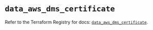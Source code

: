 # `data_aws_dms_certificate`

Refer to the Terraform Registry for docs: [`data_aws_dms_certificate`](https://registry.terraform.io/providers/hashicorp/aws/6.14.0/docs/data-sources/dms_certificate).
